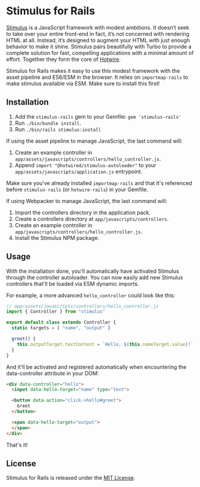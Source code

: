 # Stimulus for Rails

[Stimulus](https://stimulus.hotwired.dev) is a JavaScript framework with modest ambitions. It doesn’t seek to take over your entire front-end in fact, it’s not concerned with rendering HTML at all. Instead, it’s designed to augment your HTML with just enough behavior to make it shine. Stimulus pairs beautifully with Turbo to provide a complete solution for fast, compelling applications with a minimal amount of effort. Together they form the core of [Hotwire](https://hotwired.dev).

Stimulus for Rails makes it easy to use this modest framework with the asset pipeline and ES6/ESM in the browser. It relies on `importmap-rails` to make stimulus available via ESM. Make sure to install this first!


## Installation

1. Add the `stimulus-rails` gem to your Gemfile: `gem 'stimulus-rails'`
2. Run `./bin/bundle install`.
3. Run `./bin/rails stimulus:install`

If using the asset pipeline to manage JavaScript, the last command will:

1. Create an example controller in `app/assets/javascripts/controllers/hello_controller.js`.
2. Append `import "@hotwired/stimulus-autoloader"` to your `app/assets/javascripts/application.js` entrypoint.

Make sure you've already installed `importmap-rails` and that it's referenced before `stimulus-rails` (or `hotwire-rails`) in your Gemfile.

If using Webpacker to manage JavaScript, the last command will:

1. Import the controllers directory in the application pack.
2. Create a controllers directory at `app/javascripts/controllers`.
3. Create an example controller in `app/javascripts/controllers/hello_controller.js`.
4. Install the Stimulus NPM package.


## Usage

With the installation done, you'll automatically have activated Stimulus through the controller autoloader. You can now easily add new Stimulus controllers that'll be loaded via ESM dynamic imports.

For example, a more advanced `hello_controller` could look like this:

```javascript
// app/assets/javascripts/controllers/hello_controller.js
import { Controller } from "stimulus"

export default class extends Controller {
  static targets = [ "name", "output" ]

  greet() {
    this.outputTarget.textContent = `Hello, ${this.nameTarget.value}!`
  }
}
```

And it'll be activated and registered automatically when encountering the data-controller attribute in your DOM:

```html
<div data-controller="hello">
  <input data-hello-target="name" type="text">

  <button data-action="click->hello#greet">
    Greet
  </button>

  <span data-hello-target="output">
  </span>
</div>
```

That's it!


## License

Stimulus for Rails is released under the [MIT License](https://opensource.org/licenses/MIT).

